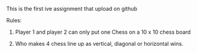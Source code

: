 
This is the first ive assignment that upload on github

Rules: 
1. Player 1 and player 2 can only put one Chess on a 10 x 10 chess board

2. Who makes 4 chess line up as vertical, diagonal or horizontal wins.